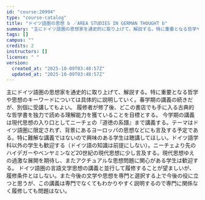```yaml
---
id: "course:20994"
type: "course-catalog"
title: "ドイツ語圏の思想 b ／AREA STUDIES IN GERMAN THOUGHT b"
summary: "主にドイツ語圏の思想家を通史的に取り上げて、解説する。特に重要となる哲学や思想のキーワードについては具体的に説明していく。春学期の講義の続きだが、別個に受講してもよい。 履修者が修了後、どこの書店でも手に入る古典的な哲学書を独力で読める理解…"
tags: []
campus: ""
credits: 2
instructors: []
license: " "
version:
  created_at: "2025-10-09T03:48:57Z"
  updated_at: "2025-10-09T03:48:57Z"
---
```


主にドイツ語圏の思想家を通史的に取り上げて、解説する。特に重要となる哲学や思想のキーワードについては具体的に説明していく。春学期の講義の続きだが、別個に受講してもよい。 履修者が修了後、どこの書店でも手に入る古典的な哲学書を独力で読める理解能力を獲ていることを目標とする。 今学期の講義は現代思想の入り口としてニーチェの『道徳の系譜』まで講義する。テーマはドイツ語圏に限定されず、背景にあるヨーロッパの思想などにも言及する予定である。特に難解な講義ではないので興味のある学生は聴講してほしい。ドイツ語学科以外の学生も歓迎する（ドイツ語の知識は前提にしない）。ニーチェより先のハイデガーやベンヤミンなど20世紀の現代思想に少し言及する。現代思想ゆえの過激な展開を期待し、またアクチュアルな思想問題に関心がある学生は歓迎する。 ドイツ語圏の言語文学思想の講義と並行して履修することが望ましいが、履修条件とはしない。また今後の文学や思想を専門と選択する上で今後の役に立つと思うが、この講義は専門でなくてもわかりやすく説明するので専門に関係なく履修しても問題はない。
